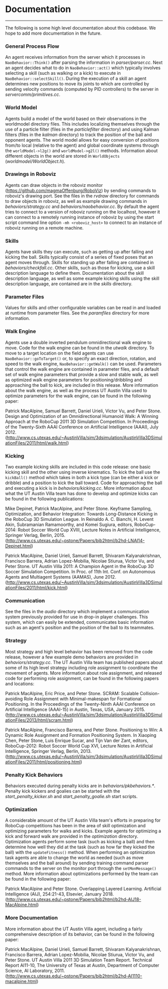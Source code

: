 # Documentation
---
The following is some high level documentation about this codebase.  We hope to add more documentation in the future.

### General Process Flow 
An agent receives information from the server which it processes in `NaoBehavior::Think()` after parsing the information in *parser/parser.cc*.  Next an agent decides what to do in `NaoBehavior::act()` which typically involves selecting a skill (such as walking or a kick) to execute in `NaoBehavior::selectSkill()`.  During the execution of a skill an agent determines new positions to move its joints to which are controlled by sending velocity commands (computed by PID controllers) to the server in *servercomm/primitives.cc*. 


### World Model
Agents build a model of the world based on their observations in the worldmodel directory files.  This includes localizing themselves through the use of a particle filter (files in the *particlefilter* directory) and using Kalman filters (files in the *kalman* directory) to track the position of the ball and opponent agents.  The world model allows for easy conversion of positions from/to local (relative to the agent) and global coordinate systems through the `worldModel->l2g()` and `worldModel->g2l()` methods.  Information about different objects in the world are stored in `WorldObjects` (*worldmodel/WorldObject.h*).


### Drawings in Roboviz 
Agents can draw objects in the roboviz monitor (https://github.com/magmaOffenburg/RoboViz) by sending commands to roboviz's drawing port.  See the files in the *rvdraw* directory for commands to draw objects in roboviz, as well as example drawing commands in *behaviors/strategy.cc* and *behaviors/naobehavior.cc*.  By default the agent tries to connect to a version of roboviz running on the localhost, however it can connect to a remotely running instance of roboviz by using the start script command line option ```-mh <roboviz_host>``` to connect to an instance of roboviz running on a remote machine.


### Skills 
Agents have skills they can execute, such as getting up after falling and kicking the ball.  Skills typically consist of a series of fixed poses that an agent moves through.  Skills for standing up after falling are contained in *behaviors/checkfall.cc*.  Other skills, such as those for kicking, use a skill description language to define them.  Documentation about the skill description language, as well as some example kicking skills using the skill description language, are contained are in the *skills* directory. 


### Parameter Files 
Values for skills and other configurable variables can be read in and loaded at runtime from parameter files.  See the *paramfiles* directory for more information.


### Walk Engine 
Agents use a double inverted pendulum omnidirectional walk engine to move.  Code for the walk engine can be found in the *utwalk* directory.  To move to a target location on the field agents can use `NaoBehavior::goToTarget()` or, to specify an exact direction, rotation, and speed to the walk engine,  `NaoBehavior::getWalk()` can be used.  Parameters that control the walk engine are contained in parameter files, and a default set of walk engine parameters that provide a slow and stable walk, as well as optimized walk engine parameters for positioning/dribbling and approaching the ball to kick, are included in this release.  More information about the walk engine, as well as the process UT Austin Villa used to optimize parameters for the walk engine, can be found in the following paper:

Patrick MacAlpine, Samuel Barrett, Daniel Urieli, Victor Vu, and Peter Stone.
Design and Optimization of an Omnidirectional Humanoid Walk: A Winning Approach at the RoboCup 2011 3D Simulation Competition. 
In Proceedings of the Twenty-Sixth AAAI Conference on Artificial Intelligence (AAAI), July 2012.
(http://www.cs.utexas.edu/~AustinVilla/sim/3dsimulation/AustinVilla3DSimulationFiles/2011/html/walk.html)


### Kicking 
Two example kicking skills are included in this code release: one basic kicking skill and the other using inverse kinematics.  To kick the ball use the `kickBall()` method which takes in both a kick type (can be either a kick or dribble) and a position to kick the ball toward.  Code for approaching the ball and executing a kick is in *behaviors/kicking.cc*.  More information about what the UT Austin Villa team has done to develop and optimize kicks can be found in the following publications:

Mike Depinet, Patrick MacAlpine, and Peter Stone. 
Keyframe Sampling, Optimization, and Behavior Integration: Towards Long-Distance Kicking in the RoboCup 3D Simulation League. 
In Reinaldo A. C. Bianchi, H. Levent Akin, Subramanian Ramamoorthy, and Komei Sugiura, editors, RoboCup-2014: Robot Soccer World Cup XVIII, Lecture Notes in Artificial Intelligence, Springer Verlag, Berlin, 2015.
(http://www.cs.utexas.edu/~pstone/Papers/bib2html/b2hd-LNAI14-Depinet.html)

Patrick MacAlpine, Daniel Urieli, Samuel Barrett, Shivaram Kalyanakrishnan, Francisco Barrera, Adrian Lopez-Mobilia, Nicolae Stiurua, Victor Vu, and Peter Stone. 
UT Austin Villa 2011: A Champion Agent in the RoboCup 3D Soccer Simulation Competition. 
In Proc. of 11th Int. Conf. on Autonomous Agents and Multiagent Systems (AAMAS), June 2012.
(http://www.cs.utexas.edu/~AustinVilla/sim/3dsimulation/AustinVilla3DSimulationFiles/2011/html/kick.html)


### Communication 
See the files in the *audio* directory which implement a communication system previously provided for use in drop-in player challenges.  This system, which can easily be extended, communicates basic information such as an agent's position and the position of the ball to its teammates.


### Strategy
Most strategy and high level behavior has been removed from the code release,  however a few example demo behaviors are provided in *behaviors/strategy.cc*.  The UT Austin Villa team has published papers about some of its high level strategy including role assignment to coordinate the movement of agents.  More information about  role assignment, and released code for performing role assignment, can be found in the following papers and locations: 

Patrick MacAlpine, Eric Price, and Peter Stone.
SCRAM: Scalable Collision-avoiding Role Assignment with Minimal-makespan for Formational Positioning.
In the Proceedings of the Twenty-Ninth AAAI Conference on Artificial Intelligence (AAAI-15) in Austin, Texas, USA, January 2015.
(http://www.cs.utexas.edu/~AustinVilla/sim/3dsimulation/AustinVilla3DSimulationFiles/2013/html/scram.html)

Patrick MacAlpine, Francisco Barrera, and Peter Stone. 
Positioning to Win: A Dynamic Role Assignment and Formation Positioning System. 
In Xiaoping Chen, Peter Stone, Luis Enrique Sucar, and Tijn Van der Zant, editors, RoboCup-2012: Robot Soccer World Cup XVI, Lecture Notes in Artificial Intelligence, Springer Verlag, Berlin, 2013.
(http://www.cs.utexas.edu/~AustinVilla/sim/3dsimulation/AustinVilla3DSimulationFiles/2011/html/positioning.html)


### Penalty Kick Behaviors 
Behaviors executed during penalty kicks are in *behaviors/pkbehaviors.&ast;*.  Penalty kick kickers and goalies can be started with the *start_penalty_kicker.sh* and *start_penalty_goalie.sh* start scripts.


### Optimization 
A considerable amount of the UT Austin Villa team's efforts in preparing for RoboCup competitions has been in the area of skill optimization and optimizing parameters for walks and kicks.  Example agents for optimizing a kick and forward walk are provided in the *optimization* directory.  Optimization agents perform some task (such as kicking a ball) and then determine how well they did at the task (such as how far they kicked the ball) with the `updateFitness()` method.  When performing an optimization task agents are able to change the world as needed (such as move themselves and the ball around) by sending training command parser commands to the server on the monitor port through the `setMonMessage()` method.  More information about optimizations performed by the team can be found in the following paper:

Patrick MacAlpine and Peter Stone. 
Overlapping Layered Learning.
Artificial Intelligence (AIJ), 254:21-43, Elsevier, January 2018.
(http://www.cs.utexas.edu/~pstone/Papers/bib2html/b2hd-AIJ18-MacAlpine.html)


### More Documentation 
More information about the UT Austin Villa agent, including a fairly comprehensive description of its behavior, can be found in the following paper:

Patrick MacAlpine, Daniel Urieli, Samuel Barrett, Shivaram Kalyanakrishnan, Francisco Barrera, Adrian Lopez-Mobilia, Nicolae Stiurua, Victor Vu, and Peter Stone. 
UT Austin Villa 2011 3D Simulation Team Report. 
Technical Report AI11-10, The University of Texas at Austin, Department of Computer Science, AI Laboratory, 2011.
(http://www.cs.utexas.edu/~pstone/Papers/bib2html/b2hd-AI1110-macalpine.html)